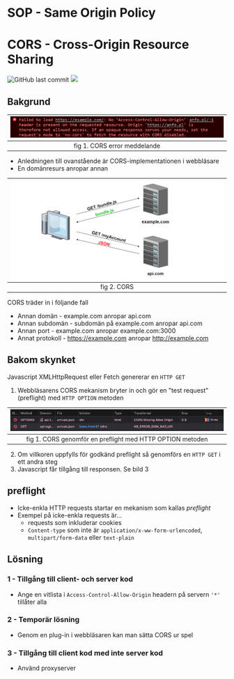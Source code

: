 # SOP - Same Origin Policy
# CORS - Cross-Origin Resource Sharing

![GitHub last commit](https://img.shields.io/github/last-commit/johansundstrom/web?style=plastic)
<img src="https://img.shields.io/badge/Status-Finished-brightgreen">

## Bakgrund

| ![cors-fail.png](images/cors-fail.png) |
|:--:|
| fig 1. CORS error meddelande |

* Anledningen till ovanstående är CORS-implementationen i webbläsare
* En domänresurs anropar annan

| ![cors-fail2.png](images/cors-fail2.png) |
|:--:|
| fig 2. CORS |

CORS träder in i följande fall

* Annan domän - example.com anropar api.com
* Annan subdomän - subdomän på example.com anropar api.com
* Annan port - example.com anropar example.com:3000
* Annat protokoll - https://example.com anropar http://example.com

## Bakom skynket

Javascript XMLHttpRequest eller Fetch genererar en ```HTTP GET```

1. Webbläsarens CORS mekanism bryter in och gör en "test request" (preflight) med ```HTTP OPTION``` metoden

| ![cors-fail3.png](images/cors-fail3.png) |
|:--:|
| fig 1. CORS genomför en preflight med HTTP OPTION metoden |

2. Om villkoren uppfylls för godkänd preflight så genomförs en ```HTTP GET``` i ett andra steg
3. Javascript får tillgång till responsen. Se bild 3

## preflight

* Icke-enkla HTTP requests startar en mekanism som kallas *preflight*
* Exempel på icke-enkla requests är...
  * requests som inkluderar cookies
  * ```Content-type``` som inte är ```application/x-ww-form-urlencoded```, ```multipart/form-data``` eller ```text-plain```

## Lösning

### 1 - Tillgång till client- och server kod

* Ange en vitlista i ```Access-Control-Allow-Origin``` headern på servern ```'*'``` tillåter alla

### 2 - Temporär lösning

* Genom en plug-in i webbläsaren kan man sätta CORS ur spel

### 3 - Tillgång till client kod med inte server kod

* Använd proxyserver
